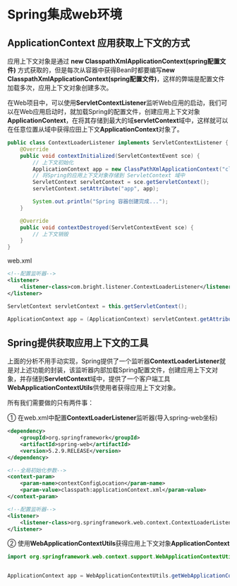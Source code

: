 # Spring集成web环境

## ApplicationContext 应用获取上下文的方式

应用上下文对象是通过 **new ClasspathXmIApplicationContext(spring配置文件)** 方式获取的，但是每次从容器中获得Bean时都要编写**new ClasspathXmlApplicationContext(spring配置文件)**，这样的弊端是配置文件加载多次，应用上下文对象创建多次。

在Web项目中，可以使用**ServletContextListener**监听Web应用的启动，我们可以在Web应用启动时，就加载Spring的配置文件，创建应用上下文对象**ApplicationContext**，在将其存储到最大的域**servletContext**域中，这样就可以在任意位置从域中获得应田上下文**ApplicationContext**对象了。

```java
public class ContextLoaderListener implements ServletContextListener {
    @Override
    public void contextInitialized(ServletContextEvent sce) {
        // 上下文初始化
        ApplicationContext app = new ClassPathXmlApplicationContext("classpath:applicationContext.xml");
        // 将Spring的应用上下文对象存储到 ServletContext 域中
        ServletContext servletContext = sce.getServletContext();
        servletContext.setAttribute("app", app);

        System.out.println("Spring 容器创建完成...");
    }

    @Override
    public void contextDestroyed(ServletContextEvent sce) {
        // 上下文销毁
    }
}
```

web.xml

```xml
<!--配置监听器-->
<listener>
    <listener-class>com.bright.listener.ContextLoaderListener</listener-class>
</listener>
```

```java
ServletContext servletContext = this.getServletContext();

ApplicationContext app = (ApplicationContext) servletContext.getAttribute("app");
```

## Spring提供获取应用上下文的工具

上面的分析不用手动实现，Spring提供了一个监听器**ContextLoaderListener**就是对上述功能的封装，该监听器内部加载Spring配置文件，创建应用上下文对象，并存储到**ServletContext**域中，提供了一个客户端工具**WebApplicationContextUtils**供使用者获得应用上下文对象。

所有我们需要做的只有两件事：

① 在web.xml中配置**ContextLoaderListener**监听器(导入spring-web坐标)

```xml
<dependency>
    <groupId>org.springframework</groupId>
    <artifactId>spring-web</artifactId>
    <version>5.2.9.RELEASE</version>
</dependency>
```

```xml
<!--全局初始化参数-->
<context-param>
    <param-name>contextConfigLocation</param-name>
    <param-value>classpath:applicationContext.xml</param-value>
</context-param>

<!--配置监听器-->
<listener>
    <listener-class>org.springframework.web.context.ContextLoaderListener</listener-class>
</listener>
```

② 使用**WebApplicationContextUtils**获得应用上下文对象**ApplicationContext**

```java
import org.springframework.web.context.support.WebApplicationContextUtils;


ApplicationContext app = WebApplicationContextUtils.getWebApplicationContext(servletContext);
```



